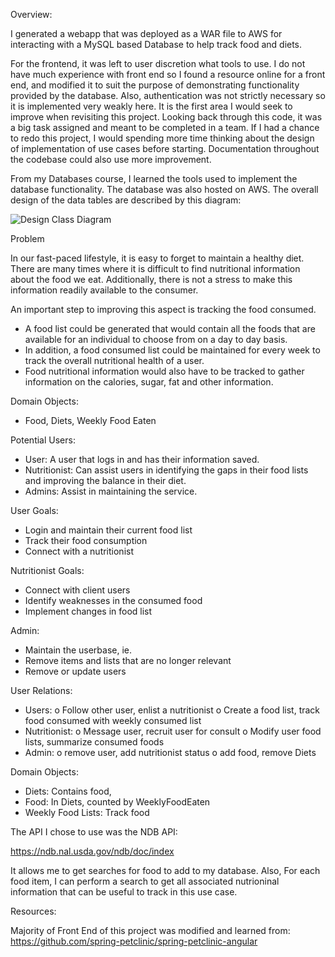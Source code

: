 Overview:

I generated a webapp that was deployed as a WAR file to AWS for interacting with a MySQL based Database to help track food and diets. 

For the frontend, it was left to user discretion what tools to use. I do not have much experience with front end so I found a resource online for a front end, and modified it to suit the purpose of demonstrating functionality provided by the database. Also, authentication was not strictly necessary so it is implemented very weakly here. It is the first area I would seek to improve when revisiting this project. Looking back through this code, it was a big task assigned and meant to be completed in a team. If I had a chance to redo this project, I would spending more time thinking about the design of implementation of use cases before starting. Documentation throughout the codebase could also use more improvement.

From my Databases course, I learned the tools used to implement the database functionality. The database was also hosted on AWS. The overall design of the data tables are described by this diagram:

![Design Class Diagram](https://i.imgur.com/R4ZJXI4.jpg)



Problem

In our fast-paced lifestyle, it is easy to forget to maintain a healthy diet. There are many times where it is difficult to find nutritional information about the food we eat. Additionally, there is not a stress to make this information readily available to the consumer. 

An important step to improving this aspect is tracking the food consumed. 
-	A food list could be generated that would contain all the foods that are available for an individual to choose from on a day to day basis. 
-	In addition, a food consumed list could be maintained for every week to track the overall nutritional health of a user.
-	Food nutritional information would also have to be tracked to gather information on the calories, sugar, fat and other information.

Domain Objects:
- Food, Diets, Weekly Food Eaten


Potential Users:
-	 User: A user that logs in and has their information saved.
-	Nutritionist: Can assist users in identifying the gaps in their food lists and improving the balance in their diet.
-	Admins: Assist in maintaining the service.

 User Goals:
-	Login and maintain their current food list
-	Track their food consumption
-	Connect with a nutritionist

Nutritionist Goals:
-	Connect with client users
-	Identify weaknesses in the consumed food
-	Implement changes in food list

Admin:
-	Maintain the userbase, ie.
-	Remove items and lists that are no longer relevant
-	Remove or update users

User Relations:
-	Users: 
o	Follow other user, enlist a nutritionist
o	Create a food list, track food consumed with weekly consumed list
-	Nutritionist: 
o	Message user, recruit user for consult
o	Modify user food lists, summarize consumed foods
-	Admin: 
o	remove user, add nutritionist status
o	add food, remove Diets 
 
Domain Objects:
-	Diets: Contains food, 
-	Food: In Diets, counted by WeeklyFoodEaten
-	Weekly Food Lists: Track food

The API I chose to use was the NDB API: 

https://ndb.nal.usda.gov/ndb/doc/index

It allows me to get searches for food to add to my database. Also, For each food item, I can perform a search to get all associated nutrioninal information that can be useful to track in this use case.

Resources:

Majority of Front End of this project was modified and learned from:
https://github.com/spring-petclinic/spring-petclinic-angular
